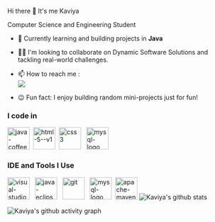 Hi there 👋 It's me Kaviya 

Computer Science and Engineering Student



- 🌱 Currently learning and building projects in **Java**

- 👯‍♀️ I'm looking to collaborate on Dynamic Software Solutions and tackling real-world challenges.
  
- 📫 How to reach me :
  <br /> [<img src="https://img.shields.io/badge/Gmail-D14836?style=for-the-badge&logo=gmail&logoColor=white" />](kaviya.s0806@mail.com)
  
-  😉 Fun fact: I enjoy building random mini-projects just for fun!

  ### I code in 
  <img height="50" width="50" src="https://img.icons8.com/color/48/java-coffee-cup-logo--v1.png" alt="java-coffee-cup-logo--v1"/>&nbsp;&nbsp;<img height="50" width="50" src="https://img.icons8.com/color/48/html-5--v1.png" alt="html-5--v1"/>&nbsp;&nbsp;<img height="50" width="50" src="https://img.icons8.com/color/48/css3.png" alt="css3"/> &nbsp;&nbsp;<img width="50" height="50" src="https://img.icons8.com/color/48/mysql-logo.png" alt="mysql-logo"/>
### IDE and Tools I Use
<img width="50" height="50" src="https://img.icons8.com/fluency-systems-filled/50/228BE6/visual-studio-code-2019.png" alt="visual-studio-code-2019"/> &nbsp;&nbsp;<img width="50" height="50" src="https://img.icons8.com/officexs/16/java-eclipse.png" alt="java-eclipse"/> &nbsp;&nbsp;<img width="50" height="50" src="https://img.icons8.com/color/48/git.png" alt="git"/> &nbsp;&nbsp;<img width="50" height="50" src="https://img.icons8.com/material/24/228BE6/mysql-logo.png" alt="mysql-logo"/>&nbsp;&nbsp;<img width="50" height="50" src="https://icon.icepanel.io/Technology/svg/Apache-Maven.svg" alt="apache-maven"/>
![Kaviya's github stats](https://github-readme-stats.vercel.app/api?username=kaviya-sivasankar&theme=dark&show_icons=true&&hide=issues,contribs)

![Kaviya's github activity graph](https://github-readme-activity-graph.vercel.app/graph?username=kaviya-sivasankar&bg_color=000000&color=ffffff&line=51f565&point=ffffff&area=true&hide_border=true)

<!---
kaviya-sivasankar/kaviya-sivasankar is a ✨ special ✨ repository because its `README.md` (this file) appears on your GitHub profile.
You can click the Preview link to take a look at your

